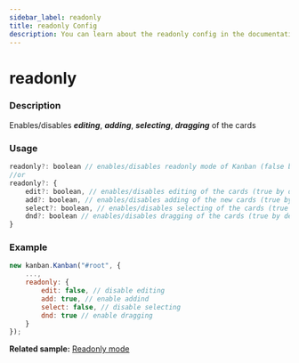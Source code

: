 ```yaml
---
sidebar_label: readonly
title: readonly Config
description: You can learn about the readonly config in the documentation of the DHTMLX JavaScript Kanban library. Browse developer guides and API reference, try out code examples and live demos, and download a free 30-day evaluation version of DHTMLX Kanban.
---
```


# readonly

### Description

Enables/disables ***editing***, ***adding***, ***selecting***, ***dragging***  of the cards

### Usage

```js
readonly?: boolean // enables/disables readonly mode of Kanban (false by default)
//or
readonly?: {
	edit?: boolean, // enables/disables editing of the cards (true by default)
	add?: boolean, // enables/disables adding of the new cards (true by default)
	select?: boolean, // enables/disables selecting of the cards (true by default)
	dnd?: boolean // enables/disables dragging of the cards (true by default)
}
```
### Example

```jsx {3-8}
new kanban.Kanban("#root", {
	...,
	readonly: {
		edit: false, // disable editing
		add: true, // enable addind
		select: false, // disable selecting
		dnd: true // enable dragging
	}
});
```
**Related sample:** [Readonly mode](https://snippet.dhtmlx.com/b8x84yln)
